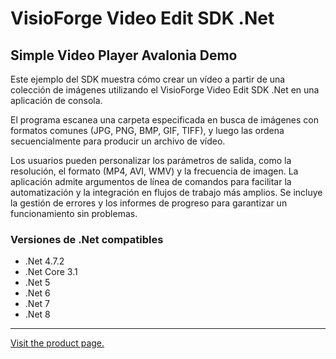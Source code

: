 ﻿# VisioForge Video Edit SDK .Net

## Simple Video Player Avalonia Demo

Este ejemplo del SDK muestra cómo crear un vídeo a partir de una colección de imágenes utilizando el VisioForge Video Edit SDK .Net en una aplicación de consola.

El programa escanea una carpeta especificada en busca de imágenes con formatos comunes (JPG, PNG, BMP, GIF, TIFF), y luego las ordena secuencialmente para producir un archivo de vídeo.

Los usuarios pueden personalizar los parámetros de salida, como la resolución, el formato (MP4, AVI, WMV) y la frecuencia de imagen. La aplicación admite argumentos de línea de comandos para facilitar la automatización y la integración en flujos de trabajo más amplios. Se incluye la gestión de errores y los informes de progreso para garantizar un funcionamiento sin problemas.

### Versiones de .Net compatibles

* .Net 4.7.2
* .Net Core 3.1
* .Net 5
* .Net 6
* .Net 7
* .Net 8

---

[Visit the product page.](https://www.visioforge.com/video-edit-sdk-net)

